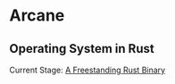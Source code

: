  # Arcane
## Operating System in Rust

Current Stage: [A Freestanding Rust Binary](https://os.phil-opp.com/freestanding-rust-binary/)
